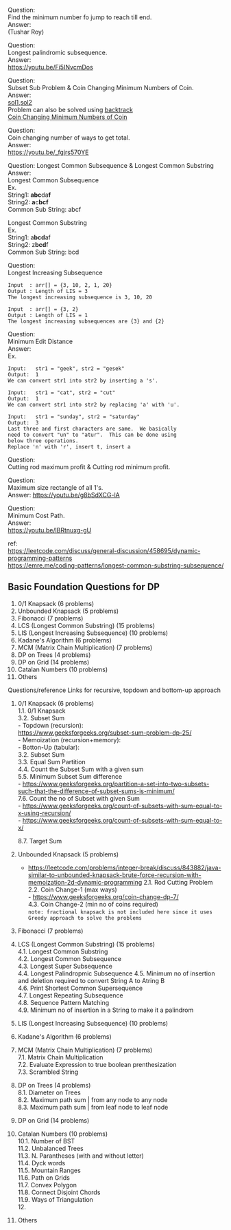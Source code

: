 Question:  
Find the minimum number fo jump to reach till end.  
Answer:  
(Tushar Roy)  


Question:  
Longest palindromic subsequence.  
Answer:  
https://youtu.be/Fi5INvcmDos  

Question:  
Subset Sub Problem & Coin Changing Minimum Numbers of Coin.  
Answer:  
[sol1](https://youtu.be/s6FhG--P7z0),[sol2](https://youtu.be/zKwwjAkaXLI)  
Problem can also be solved using [backtrack](https://github.com/PiyushMittl/java-TipsandTricks/blob/master/problemsolving-backtracking.md)     
[Coin Changing Minimum Numbers of Coin](https://youtu.be/Y0ZqKpToTic)  

Question:  
Coin changing number of ways to get total.  
Answer:  
https://youtu.be/_fgjrs570YE  

Question:
Longest Common Subsequence & Longest Common Substring  
Answer:  
Longest Common Subsequence  
Ex.  
String1: **abc**da**f**  
String2: **a**c**bcf**  
Common Sub String: abcf  

Longest Common Substring  
Ex.  
String1: a**bcd**af  
String2: z**bcd**f  
Common Sub String: bcd  

Question:  
Longest Increasing Subsequence  
```
Input  : arr[] = {3, 10, 2, 1, 20}
Output : Length of LIS = 3
The longest increasing subsequence is 3, 10, 20

Input  : arr[] = {3, 2}
Output : Length of LIS = 1
The longest increasing subsequences are {3} and {2}
```

Question:  
Minimum Edit Distance  
Answer:  
Ex.
```
Input:   str1 = "geek", str2 = "gesek"
Output:  1
We can convert str1 into str2 by inserting a 's'.

Input:   str1 = "cat", str2 = "cut"
Output:  1
We can convert str1 into str2 by replacing 'a' with 'u'.

Input:   str1 = "sunday", str2 = "saturday"
Output:  3
Last three and first characters are same.  We basically
need to convert "un" to "atur".  This can be done using
below three operations. 
Replace 'n' with 'r', insert t, insert a
```

Question:  
Cutting rod maximum profit & Cutting rod minimum profit.  

Question:  
Maximum size rectangle of all 1's.  
Answer:
https://youtu.be/g8bSdXCG-lA  

Question:  
Minimum Cost Path.  
Answer:  
https://youtu.be/lBRtnuxg-gU  

ref:  
https://leetcode.com/discuss/general-discussion/458695/dynamic-programming-patterns  
https://emre.me/coding-patterns/longest-common-substring-subsequence/  



## Basic Foundation Questions for DP  

1. 0/1 Knapsack (6 problems)  
2. Unbounded Knapsack (5 problems)  
3. Fibonacci (7 problems)  
4. LCS (Longest Common Substring) (15 problems)  
5. LIS (Longest Increasing Subsequence) (10 problems)  
6. Kadane's Algorithm (6 problems)  
7. MCM (Matrix Chain Multiplication) (7 problems)  
8. DP on Trees (4 problems)  
9. DP on Grid (14 problems)  
10. Catalan Numbers (10 problems)  
11. Others  

Questions/reference Links for recursive, topdown and bottom-up approach  
1. 0/1 Knapsack (6 problems)  
    1.1. 0/1 Knapsack  
    3.2. Subset Sum  
          - Topdown (recursion):  
               https://www.geeksforgeeks.org/subset-sum-problem-dp-25/  
          - Memoization (recursion+memory):  
          - Botton-Up (tabular):  
    3.2. Subset Sum  
    3.3. Equal Sum Partition  
    4.4. Count the Subset Sum with a given sum  
    5.5. Minimum Subset Sum difference  
            - https://www.geeksforgeeks.org/partition-a-set-into-two-subsets-such-that-the-difference-of-subset-sums-is-minimum/  
    7.6. Count the no of Subset with given Sum  
            - https://www.geeksforgeeks.org/count-of-subsets-with-sum-equal-to-x-using-recursion/  
            - https://www.geeksforgeeks.org/count-of-subsets-with-sum-equal-to-x/
            
    8.7. Target Sum  
2. Unbounded Knapsack (5 problems)  
    - https://leetcode.com/problems/integer-break/discuss/843882/java-similar-to-unbounded-knapsack-brute-force-recursion-with-memoization-2d-dynamic-programming
    2.1. Rod Cutting Problem  
    2.2. Coin Change-1 (max ways)  
           - https://www.geeksforgeeks.org/coin-change-dp-7/  
    4.3. Coin Change-2 (min no of coins required)   
    ``note: fractional knapsack is not included here since it uses Greedy approach to solve the problems``  
3. Fibonacci (7 problems)  
4. LCS (Longest Common Substring) (15 problems)  
    4.1. Longest Common Substring  
    4.2. Longest Common Subsequence  
    4.3. Longest Super Subsequence  
    4.4. Longest Palindropmic Subsequence
    4.5. Minimum no of insertion and deletion required to convert String A to Atring B  
    4.6. Print Shortest Common Supersequence  
    4.7. Longest Repeating Subsequence  
    4.8. Sequence Pattern Matching    
    4.9. Minimum no of insertion in a String to make it a palindrom  


5. LIS (Longest Increasing Subsequence) (10 problems)  
6. Kadane's Algorithm (6 problems)  
7. MCM (Matrix Chain Multiplication) (7 problems)  
    7.1. Matrix Chain Multiplication  
    7.2. Evaluate Expression to true boolean prenthesization  
    7.3. Scrambled String  

8. DP on Trees (4 problems)  
    8.1. Diameter on Trees  
    8.2. Maximum path sum | from any node to any node  
    8.3. Maximum path sum | from leaf node to leaf node    

9. DP on Grid (14 problems)  
10. Catalan Numbers (10 problems)  
    10.1. Number of BST  
    11.2. Unbalanced Trees  
    11.3. N. Parantheses (with and without letter)  
    11.4. Dyck words  
    11.5. Mountain Ranges  
    11.6. Path on Grids  
    11.7. Convex Polygon  
    11.8. Connect Disjoint Chords  
    11.9. Ways of Triangulation  
    12.

11. Others  


